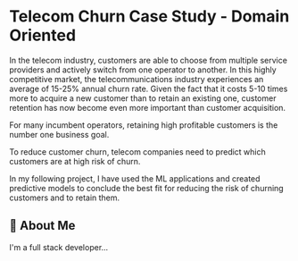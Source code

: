 
# Telecom Churn Case Study - Domain Oriented

In the telecom industry, customers are able to choose from multiple service providers and actively switch from one operator to another. In this highly competitive market, the telecommunications industry experiences an average of 15-25% annual churn rate. Given the fact that it costs 5-10 times more to acquire a new customer than to retain an existing one, customer retention has now become even more important than customer acquisition.

For many incumbent operators, retaining high profitable customers is the number one business goal.

To reduce customer churn, telecom companies need to predict which customers are at high risk of churn.

In my following project, I have used the ML applications and created predictive models to conclude the best fit for reducing the risk of churning customers and to retain them.



## 🚀 About Me
I'm a full stack developer...

